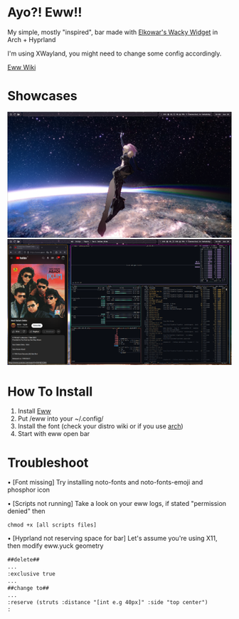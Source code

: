 # Ayo?! Eww!!

My simple, mostly "inspired", bar made with [Elkowar's Wacky Widget](https://github.com/elkowar/eww/) in Arch + Hyprland

I'm using XWayland, you might need to change some config accordingly.

[Eww Wiki](https://elkowar.github.io/eww/)

# Showcases
<img src="picture.png">
<img src="showcase.png">

# How To Install

  1. Install [Eww](https://github.com/elkowar/eww/)
  2. Put /eww into your ~/.config/
  3. Install the font (check your distro wiki or if you use [arch](https://wiki.archlinux.org/title/Fonts#Manual_installation))
  4. Start with eww open bar

# Troubleshoot

• [Font missing]
Try installing noto-fonts and noto-fonts-emoji and phosphor icon

• [Scripts not running]
Take a look on your eww logs, if stated "permission denied" then
```
chmod +x [all scripts files]
```

• [Hyprland not reserving space for bar]
Let's assume you're using X11, then modify eww.yuck geometry
```
##delete##
...
:exclusive true
...
##change to##
...
:reserve (struts :distance "[int e.g 40px]" :side "top center")
:
```
